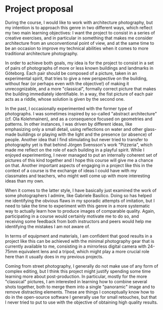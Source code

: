 # Project proposal
During the course, I would like to work with architecture photography, but my intention is to approach this genre in two different ways, which reflect my two main learning objectives: I want the project to consist in a series of creative exercises, and in particular in something that makes me consider architecture from an unconventional point of view, and at the same time to be an occasion to improve my technical abilities when it comes to more traditional architecture photography.

In order to achieve both goals, my idea is for the project to consist in a set of pairs of photographs of more or less known buildings and landmarks in Göteborg. Each pair should be composed of a picture, taken in an experimental spirit, that tries to give a new perspective on the building, without fear (or perhaps even with the objective!) of making it unrecognizable, and a more "classical", formally correct picture that makes the building immediately identifiable. In a way, the fist picture of each pair acts as a riddle, whose solution is given by the second one.

In the past, I occasionally experimented with the former type of photographs. I was sometimes inspired by so-called "abstract architecture" (cf. Ola Kolehmainen), and as a consequence focused on geometries and patterns. In other instances, I was driven by different ideas, like emphasizing only a small detail, using reflections on water and other glass-made buildings or playing with the light and the presence (or absence) of people. Another idea that I find stimulating but never tried to transfer to photography yet is that behind Jörgen Svensson's work "Pizzeria", which made me reflect on the role of each building in a playful spirit. 
While I enjoyed experimenting, I never managed to put an internally coherent set of pictures of this kind together and I hope this course will give me a chance on that. Another important aspects of engaging in a project like this in the context of a course is the exchange of ideas I could have with my classmates and teachers, who might well come up with more interesting ideas than my own.

When it comes to the latter style, I have basically just examined the work of some photographers I admire, like Gabriele Basilico. Doing so has helped me identifying the obvious flaws in my sporadic attempts of imitation, but I need to take the time to experiment with this genre in a more systematic way to actually learn how to produce images of comparable quality. Again, participating in a course would certainly motivate me to do so, and receiving some feedback from both instructors and peers would help me identifying the mistakes I am not aware of. 

In terms of equipment and materials, I am confident that good results in a project like this can be achieved with the minimal photography gear that is currently available to me, consisting in a mirrorless digital camera with 24-75mm equivalent lens and a tripod, which might play a more crucial role here than it usually does in my previous projects.

Coming from street photography, I generally do not make use of any form of complex editing, but I think this project might justify spending some time learning more about post-production. In particular, mostly for the more "classical" pictures, I am interested in learning how to combine several shots together, both to merge them into a single "panoramic" image and to remove distracting elements. These are things I conceptually know how to do in the open-source software I generally use for small retouches, but that I never tried to put to use with the objective of obtaining high quality results.